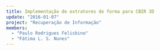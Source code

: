 ```yaml
---
title: Implementação de extratores de forma para CBIR 3D
update: "2016-01-07"
project: "Recuperação de Informação"
members:
  - "Paulo Rodrigues Felisbino"
  - "Fátima L. S. Nunes"
---
```


